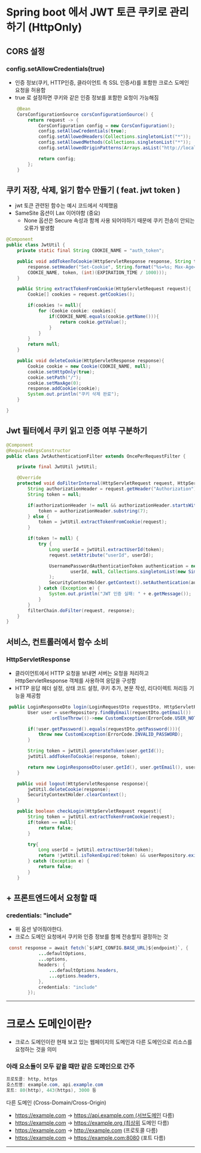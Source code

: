 
# Spring boot 에서 JWT 토큰 쿠키로 관리하기 (HttpOnly)

## CORS 설정

### config.setAllowCredentials(true)

- 인증 정보(쿠키, HTTP인증, 클라이언트 측 SSL 인증서)를 포함한 크로스 도메인 요청을 허용함
- true 로 설정하면 쿠키와 같은 인증 정보를 포함한 요청이 가능해짐

```java
    @Bean
    CorsConfigurationSource corsConfigurationSource() {
        return request -> {
            CorsConfiguration config = new CorsConfiguration();
            config.setAllowCredentials(true); 
            config.setAllowedHeaders(Collections.singletonList("*"));
            config.setAllowedMethods(Collections.singletonList("*"));
            config.setAllowedOriginPatterns(Arrays.asList("http://localhost:5500", "http://127.0.0.1:5500"));

            return config;
        };
    }
```

## 쿠키 저장, 삭제, 읽기 함수 만들기 ( feat. jwt token )

- jwt 토큰 관련된 함수는 예시 코드에서 삭제했음
- SameSite 옵션이 Lax 이어야함 (중요)
    - None 옵션은 Secure 속성과 함께 사용 되어야하기 때문에 쿠키 전송이 안되는 오류가 발생함

```java
@Component
public class JwtUtil {
    private static final String COOKIE_NAME = "auth_token";

    public void addTokenToCookie(HttpServletResponse response, String token){
        response.setHeader("Set-Cookie", String.format("%s=%s; Max-Age=%d; Path=/; HttpOnly; SameSite=Lax",
        COOKIE_NAME, token, (int)(EXPIRATION_TIME / 1000)));
    }

    public String extractTokenFromCookie(HttpServletRequest request){
        Cookie[] cookies = request.getCookies();

        if(cookies != null){
            for (Cookie cookie: cookies){
                if(COOKIE_NAME.equals(cookie.getName())){
                    return cookie.getValue();
                }
            }
        }
        return null;
    }

    public void deleteCookie(HttpServletResponse response){
        Cookie cookie = new Cookie(COOKIE_NAME, null);
        cookie.setHttpOnly(true);
        cookie.setPath("/");
        cookie.setMaxAge(0);
        response.addCookie(cookie);
        System.out.println("쿠키 삭제 완료");
    }

}

```

## Jwt 필터에서 쿠키 읽고 인증 여부 구분하기

```java
@Component
@RequiredArgsConstructor
public class JwtAuthenticationFilter extends OncePerRequestFilter {

    private final JwtUtil jwtUtil;

    @Override
    protected void doFilterInternal(HttpServletRequest request, HttpServletResponse response, FilterChain filterChain) throws ServletException, IOException {
        String authorizationHeader = request.getHeader("Authorization");
        String token = null;

        if(authorizationHeader != null && authorizationHeader.startsWith("Bearer ")) {
            token = authorizationHeader.substring(7);
        } else {
            token = jwtUtil.extractTokenFromCookie(request);
        }

        if(token != null) {
            try {
                Long userId = jwtUtil.extractUserId(token);
                request.setAttribute("userId", userId);

                UsernamePasswordAuthenticationToken authentication = new UsernamePasswordAuthenticationToken(
                        userId, null, Collections.singletonList(new SimpleGrantedAuthority("ROLE_USER"))
                );
                SecurityContextHolder.getContext().setAuthentication(authentication);
            } catch (Exception e) {
                System.out.println("JWT 인증 실패: " + e.getMessage());
            }
        }
        filterChain.doFilter(request, response);
    }
}
```

## 서비스, 컨트롤러에서 함수 소비

### HttpServletResponse

- 클라이언트에서 HTTP 요청을 보내면 서버는 요청을 처리하고 HttpServletResponse 객체를 사용하여 응답을 구성함
- HTTP 응답 헤더 설정, 상태 코드 설정, 쿠키 추가, 본문 작성, 리다이렉트 처리등 기능을 제공함

```java
 public LoginResponseDto login(LoginRequestDto requestDto, HttpServletResponse response){
        User user = userRepository.findByEmail(requestDto.getEmail())
                .orElseThrow(()->new CustomException(ErrorCode.USER_NOT_FOUND));

        if(!user.getPassword().equals(requestDto.getPassword())){
            throw new CustomException(ErrorCode.INVALID_PASSWORD);
        }

        String token = jwtUtil.generateToken(user.getId());
        jwtUtil.addTokenToCookie(response, token);

        return new LoginResponseDto(user.getId(), user.getEmail(), user.getNickname(), user.getProfile());
    }

    public void logout(HttpServletResponse response){
        jwtUtil.deleteCookie(response);
        SecurityContextHolder.clearContext();
    }

    public boolean checkLogin(HttpServletRequest request){
        String token = jwtUtil.extractTokenFromCookie(request);
        if(token == null){
            return false;
        }

        try{
            Long userId = jwtUtil.extractUserId(token);
            return !jwtUtil.isTokenExpired(token) && userRepository.existsById(userId);
        } catch (Exception e) {
            return false;
        }
    }
```

## + 프론트엔드에서 요청할 때

### credentials: "include"

- 위 옵션 넣어줘야한다.
- 크로스 도메인 요청에서 쿠키와 인증 정보를 함께 전송할지 결정하는 것

```java
 const response = await fetch(`${API_CONFIG.BASE_URL}${endpoint}`, {
            ...defaultOptions,
            ...options,
            headers: {
                ...defaultOptions.headers,
                ...options.headers,
            },
            credentials: "include"
        });
```

---

# 크로스 도메인이란?

- 크로스 도메인이란 현재 보고 있는 웹페이지의 도메인과 다른 도메인으로 리소스를 요청하는 것을 의미

### 아래 요소들이 모두 같을 때만 같은 도메인으로 간주

```java
프로토콜: http, https
호스트명: example.com, api.example.com
포트: 80(http), 443(https), 3000 등
```

다른 도메인 (Cross-Domain/Cross-Origin)

- https://example.com → https://api.example.com (서브도메인 다름)
- https://example.com → https://example.org (최상위 도메인 다름)
- https://example.com → http://example.com (프로토콜 다름)
- https://example.com → https://example.com:8080 (포트 다름)

---